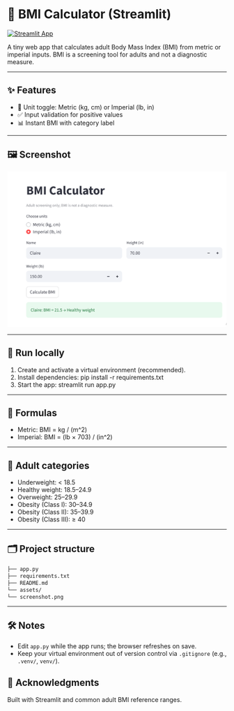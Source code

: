 # 🧮 BMI Calculator (Streamlit)

[![Streamlit App](https://static.streamlit.io/badges/streamlit_badge_black_white.svg)](https://devipravallikakarry-bmi-calculator-app.streamlit.app/)

A tiny web app that calculates adult Body Mass Index (BMI) from metric or imperial inputs. BMI is a screening tool for adults and not a diagnostic measure.

---

## ✨ Features
- 🔁 Unit toggle: Metric (kg, cm) or Imperial (lb, in)
- ✅ Input validation for positive values
- 📊 Instant BMI with category label

---

## 🖼️ Screenshot
![App Screenshot](BMI_Calculator.png)

---

## 🚀 Run locally
1) Create and activate a virtual environment (recommended).  
2) Install dependencies:
pip install -r requirements.txt
3) Start the app:
streamlit run app.py

---

## 📐 Formulas
- Metric: BMI = kg / (m^2)  
- Imperial: BMI = (lb × 703) / (in^2)

---

## 🧭 Adult categories
- Underweight: < 18.5  
- Healthy weight: 18.5–24.9  
- Overweight: 25–29.9  
- Obesity (Class I): 30–34.9  
- Obesity (Class II): 35–39.9  
- Obesity (Class III): ≥ 40

---

## 🗂️ Project structure

```
├── app.py
├── requirements.txt
├── README.md
└── assets/
└── screenshot.png

```
---

## 🛠️ Notes
- Edit `app.py` while the app runs; the browser refreshes on save.
- Keep your virtual environment out of version control via `.gitignore` (e.g., `.venv/`, `venv/`).

## 🙌 Acknowledgments
Built with Streamlit and common adult BMI reference ranges.


